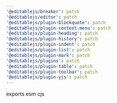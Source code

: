 ```yaml
---
'@editablejs/breaker': patch
'@editablejs/editor': patch
'@editablejs/plugin-blockquote': patch
'@editablejs/plugin-context-menu': patch
'@editablejs/plugin-heading': patch
'@editablejs/plugin-history': patch
'@editablejs/plugin-indent': patch
'@editablejs/plugin-list': patch
'@editablejs/plugin-mark': patch
'@editablejs/plugins': patch
'@editablejs/plugin-table': patch
'@editablejs/plugin-toolbar': patch
'@editablejs/plugin-yjs': patch
---
```


exports esm cjs
